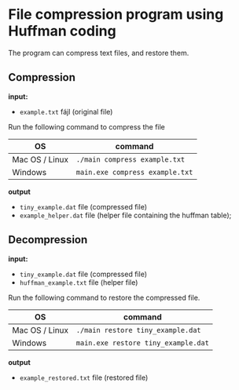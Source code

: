 # File compression program using Huffman coding

The program can compress text files, and restore them.

## Compression

**input:** 
* `example.txt` fájl (original file)

Run the following command to compress the file

|OS| command |
|--|--|
| Mac OS / Linux | `./main compress example.txt` |
| Windows | `main.exe compress example.txt` |

**output** 
* `tiny_example.dat` file (compressed file)
* `example_helper.dat` file (helper file containing the huffman table);

## Decompression

**input:** 
* `tiny_example.dat` file (compressed file)
* `huffman_example.txt` file (helper file)

Run the following command to restore the compressed file.

|OS| command |
|--|--|
| Mac OS / Linux | `./main restore tiny_example.dat`    |
| Windows | `main.exe restore tiny_example.dat`    |

**output** 
* `example_restored.txt` file (restored file)

